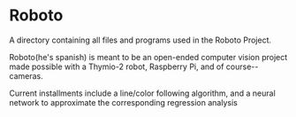 # Roboto

A directory containing all files and programs used in the Roboto Project.

Roboto(he's spanish) is meant to be an open-ended computer vision project made possible with a Thymio-2 robot, Raspberry Pi, and of course--cameras.

Current installments include a line/color following algorithm, and a neural network to approximate the corresponding regression analysis
